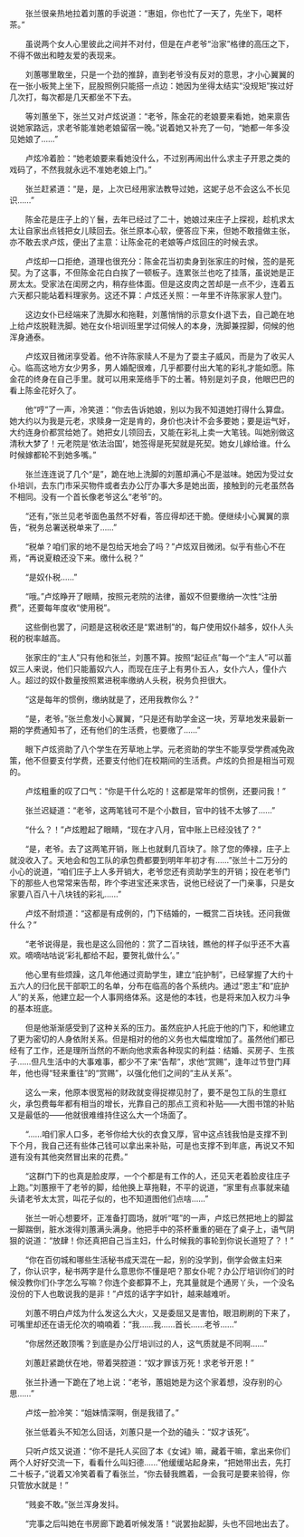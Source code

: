 　　张兰很亲热地拉着刘蕙的手说道：“惠姐，你也忙了一天了，先坐下，喝杯茶。”

　　虽说两个女人心里彼此之间并不对付，但是在卢老爷“治家”格律的高压之下，不得不做出和睦友爱的表现来。

　　刘蕙哪里敢坐，只是一个劲的推辞，直到老爷没有反对的意思，才小心翼翼的在一张小板凳上坐下，屁股照例只能搭一点边：她因为坐得太结实“没规矩”挨过好几次打，每次都是几天都坐不下去。

　　等刘蕙坐下，张兰又对卢炫说道：“老爷，陈金花的老娘要来看她，她来禀告说她家路远，求老爷能准她老娘留宿一晚。”说着她又补充了一句，“她都一年多没见她娘了……”

　　卢炫冷着脸：“她老娘要来看她没什么，不过别再闹出什么求主子开恩之类的戏码了，不然我就永远不准她老娘上门。”

　　张兰赶紧道：“是，是，上次已经用家法教导过她，这妮子总不会这么不长见识……”

　　陈金花是庄子上的丫鬟，去年已经过了二十，她娘过来庄子上探视，趁机求太太让自家出点钱把女儿赎回去。张兰原本心软，便答应下来，但她不敢擅做主张，亦不敢去求卢炫，便出了主意：让陈金花的老娘等卢炫回庄的时候去求。

　　卢炫却一口拒绝，道理也很充分：陈金花当初卖身到张家庄的时候，签的是死契。为了这事，不但陈金花白白挨了一顿板子。连累张兰也吃了挂落，虽说她是正房太太。受家法在闺房之内，稍存些体面。但是这皮肉之苦却是一点不少，连着五六天都只能站着料理家务。这还不算：卢炫还关照：一年里不许陈家家人登门。

　　这边女仆已经端来了洗脚水和拖鞋，刘蕙悄悄的示意女仆退下去，自己跪在地上给卢炫脱鞋洗脚。她在女仆培训班里学过伺候人的本身，洗脚兼捏脚，伺候的他浑身通泰。

　　卢炫双目微闭享受着。他不许陈家赎人不是为了耍主子威风，而是为了收买人心。临高这地方女少男多，男人婚配很难，几乎都要付出大笔的彩礼才能如愿。陈金花的终身在自己手里。就可以用来笼络手下的土著。特别是刘子良，他眼巴巴的看上陈金花好久了。

　　他“哼”了一声，冷笑道：“你去告诉她娘，别以为我不知道她打得什么算盘。她大约以为我是元老，求赎身一定是肯的，身价也决计不会多要她；要是运气好，大约连身价都赏给她了。她把女儿领回去，又能在彩礼上卖一大笔钱。叫她别做这清秋大梦了！元老院是‘依法治国’，她签得是死契就是死契。她女儿嫁给谁。什么时候嫁都轮不到她多嘴。”

　　张兰连连说了几个“是”，跪在地上洗脚的刘蕙却满心不是滋味。她因为受过女仆培训，去东门市采买物件或者去办公厅办事大多是她出面，接触到的元老虽然各不相同。没有一个首长像老爷这么“老爷”的。

　　“还有，”张兰见老爷面色虽然不好看，答应得却还干脆。便继续小心翼翼的禀告，“税务总署送税单来了……”

　　“税单？咱们家的地不是包给天地会了吗？”卢炫双目微闭。似乎有些心不在焉，“再说夏粮还没下来。缴什么税？”

　　“是奴仆税……”

　　“哦。”卢炫睁开了眼睛，按照元老院的法律，蓄奴不但要缴纳一次性“注册费”，还要每年度收“使用税”。

　　这些倒也罢了，问题是这税收还是“累进制”的，每户使用奴仆越多，奴仆人头税的税率越高。

　　张家庄的“主人”只有他和张兰，刘蕙不算。按照“起征点”每一个“主人”可以蓄奴三人来说，他们只能蓄奴六人，而现在庄子上有男仆五人，女仆六人，僮仆六人。超过的奴仆数量按照累进税率缴纳人头税，税务负担很大。

　　“这是每年的惯例，缴纳就是了，还用我教你么？”

　　“是，老爷。”张兰愈发小心翼翼，“只是还有助学金这一块，芳草地发来最新一期的学费通知书了，还有他们的生活费，也要缴了……”

　　眼下卢炫资助了八个学生在芳草地上学。元老资助的学生不能享受学费减免政策，他不但要支付学费，还要支付他们在校期间的生活费。卢炫的负担是相当可观的。

　　卢炫粗重的叹了口气：“你是干什么吃的！这都是常年的惯例，还要问我！”

　　张兰迟疑道：“老爷，这两笔钱可不是个小数目，官中的钱不太够了……”

　　“什么？！”卢炫瞪起了眼睛，“现在才八月，官中账上已经没钱了？”

　　“是，老爷。去了这两笔开销，账上也就剩几百块了。除了您的俸禄，庄子上就没收入了。天地会和包工队的承包费都要到明年年初才有……”张兰十二万分的小心的说道，“咱们庄子上人多开销大，老爷您还有资助学生的开销；投在老爷门下的那些人也常常来告帮，昨个李进宝还来求告，说他已经说了一门亲事，只是女家要八百八十八块钱的彩礼……”

　　卢炫不耐烦道：“这都是有成例的，门下结婚的，一概赏二百块钱。还问我做什么？”

　　“老爷说得是，我也是这么回他的：赏了二百块钱，瞧他的样子似乎还不大喜欢。嘀嘀咕咕说‘彩礼都给不起，要贺礼做什么’。”

　　他心里有些烦躁，这几年他通过资助学生，建立“庇护制”，已经掌握了大约十五六人的归化民干部职工的名单，分布在临高的各个系统内。通过“恩主”和“庇护人”的关系，他建立起一个人事网络体系。这是他的本钱，也是将来加入权力斗争的基本班底。

　　但是他渐渐感受到了这种关系的压力。虽然庇护人托庇于他的门下，和他建立了更为密切的人身依附关系。但是相对的他的义务也大幅度增加了。虽然他们都已经有了工作，还是理所当然的不断向他求索各种现实的利益：结婚、买房子、生孩子……但凡生活中的大事难事，都少不了来“告帮”，求他“赏赐”，逢年过节登门拜年，他也得“轻来重往”的“赏赐”，以强化他们之间的“主从关系”。

　　这么一来，他原本很宽裕的财政就变得捉襟见肘了，要不是包工队的生意红火，承包费每年都有相当的增长，光靠自己的那点工资和补贴――大图书馆的补贴又是最低的――他就很难维持住这么大一个场面了。

　　“……咱们家人口多，老爷你给大伙的衣食又厚，官中这点钱我怕是支撑不到下个月，我自己还有些体己钱可以拿出来补贴，可是也支撑不到年底，再说又不知道有没有其他突然冒出来的花费。”

　　“这群门下的也真是脸皮厚，一个个都是有工作的人，还见天老着脸皮往庄子上跑。”刘蕙擦干了老爷的脚，给他换上草拖鞋，不平的说道，“家里有点事就来磕头请老爷太太赏，叫花子似的，也不知道图他们点啥……”

　　张兰一听心想要坏，正准备打圆场，就听“哐”的一声，卢炫已然把地上的脚盆一脚踹倒，脏水泼得刘蕙满头满身。他把手中的茶杯重重的砸在了桌子上，语气阴狠的说道：“放肆！你还真把自己当主妇，什么时候我的事轮到你说长道短了？！”

　　“你在百仞城和哪些生活秘书成天混在一起，别的没学到，倒学会做主妇来了，你认识字，秘书两字是什么意思你不懂是吧？那女仆呢？办公厅培训你们的时候没教你们仆字怎么写嘛？你连个妾都算不上，充其量就是个通房丫头，一个没名没份的下人也敢说我的是非！”卢炫的话字字如针，越来越难听。

　　刘蕙不明白卢炫为什么发这么大火，又是委屈又是害怕，眼泪刷刷的下来了，可嘴里却还在语无伦次的喃喃着：“我……我……首长……老爷……”

　　“你居然还敢顶嘴？到底是办公厅培训过的人，这气质就是不同啊……”

　　刘蕙赶紧跪伏在地，带着哭腔道：“奴才罪该万死！求老爷开恩！”

　　张兰扑通一下跪在了地上说：“老爷，蕙姐她是为这个家着想，没存别的心思……”

　　卢炫一脸冷笑：“姐妹情深啊，倒是我错了。”

　　张兰低着头不知怎么回话，刘蕙只是一个劲的磕头：“奴才该死”。

　　只听卢炫又说道：“你不是托人买回了本《女诫》嘛，藏着干嘛，拿出来你们两个人好好交流一下，看看什么叫妇德……”他缓缓站起身来，“把她带出去，先打二十板子，”说着又冷笑着看了看张兰，“你去替我瞧着，一会我可是要来验得，你只管放水就是！”

　　“贱妾不敢。”张兰浑身发抖。

　　“完事之后叫她在书房廊下跪着听候发落！”说罢抬起脚，头也不回地出去了。

